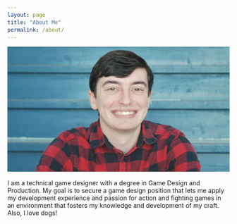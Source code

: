 ```yaml
---
layout: page
title: "About Me"
permalink: /about/
---
```

<link rel="shortcut icon" type="image/x-icon" href="favicon.ico">

![Picture 1](/assets/NewShaneProfileCropped.png)

I am a technical game designer with a degree in Game Design and Production. My goal is to secure a game design position that lets me apply my development experience and passion for action and fighting games in an environment that fosters my knowledge and development of my craft. Also, I love dogs!
